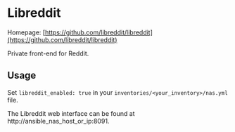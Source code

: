 # Libreddit

Homepage: [https://github.com/libreddit/libreddit](https://github.com/libreddit/libreddit)

Private front-end for Reddit.

## Usage

Set `libreddit_enabled: true` in your `inventories/<your_inventory>/nas.yml` file.

The Libreddit web interface can be found at http://ansible_nas_host_or_ip:8091.

